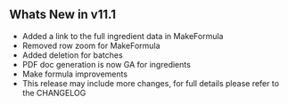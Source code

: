 Whats New in v11.1
--------------------------
- Added a link to the full ingredient data in MakeFormula
- Removed row zoom for MakeFormula
- Added deletion for batches
- PDF doc generation is now GA for ingredients
- Make formula improvements
- This release may include more changes, for full details please refer to the CHANGELOG
